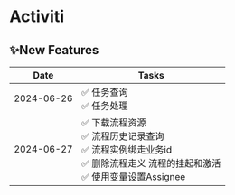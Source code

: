 # Activiti


## ✨New Features

| Date       | Tasks                                                  |
|------------|--------------------------------------------------------|
| 2024-06-26 | ✅ 任务查询 <br> ✅ 任务处理                           |
| 2024-06-27 | ✅ 下载流程资源 <br> ✅ 流程历史记录查询 <br> ✅ 流程实例绑走业务id <br> ✅ 删除流程走义 流程的挂起和激活 <br> ✅ 使用变量设置Assignee |
